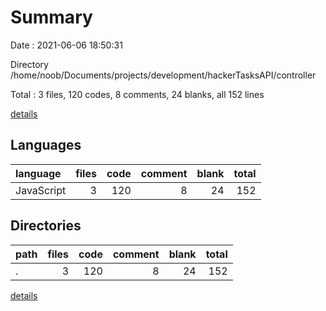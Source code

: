 # Summary

Date : 2021-06-06 18:50:31

Directory /home/noob/Documents/projects/development/hackerTasksAPI/controller

Total : 3 files,  120 codes, 8 comments, 24 blanks, all 152 lines

[details](details.md)

## Languages
| language | files | code | comment | blank | total |
| :--- | ---: | ---: | ---: | ---: | ---: |
| JavaScript | 3 | 120 | 8 | 24 | 152 |

## Directories
| path | files | code | comment | blank | total |
| :--- | ---: | ---: | ---: | ---: | ---: |
| . | 3 | 120 | 8 | 24 | 152 |

[details](details.md)